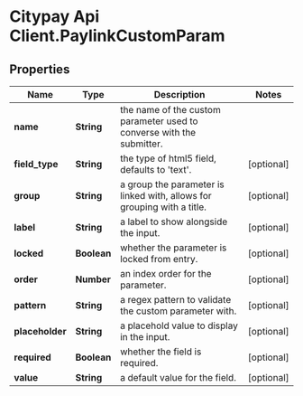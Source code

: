 # Citypay Api Client.PaylinkCustomParam

## Properties

Name | Type | Description | Notes
------------ | ------------- | ------------- | -------------
**name** | **String** | the name of the custom parameter used to converse with the submitter. | 
**field_type** | **String** | the type of html5 field, defaults to &#39;text&#39;. | [optional] 
**group** | **String** | a group the parameter is linked with, allows for grouping with a title. | [optional] 
**label** | **String** | a label to show alongside the input. | [optional] 
**locked** | **Boolean** | whether the parameter is locked from entry. | [optional] 
**order** | **Number** | an index order for the parameter. | [optional] 
**pattern** | **String** | a regex pattern to validate the custom parameter with. | [optional] 
**placeholder** | **String** | a placehold value to display in the input. | [optional] 
**required** | **Boolean** | whether the field is required. | [optional] 
**value** | **String** | a default value for the field. | [optional] 


